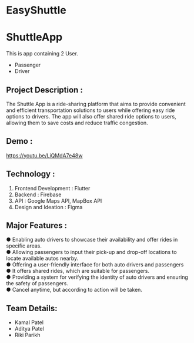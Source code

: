 # EasyShuttle

# ShuttleApp
This is app containing 2 User.
-  Passenger
-  Driver
  
## Project Description :
The Shuttle App is a ride-sharing platform that aims to provide convenient and efficient transportation solutions to users while offering easy ride options to drivers. The app will also offer shared ride options to users, allowing them to save costs and reduce traffic congestion.

## Demo :
https://youtu.be/LiQMdA7e48w

## Technology :

1. Frontend Development : Flutter
2. Backend : Firebase
3. API : Google Maps API, MapBox API
4. Design and Ideation : Figma

## Major Features :

● Enabling auto drivers to showcase their availability and offer rides in specific areas. <br />
● Allowing passengers to input their pick-up and drop-off locations to locate available autos nearby.<br />
● Offering a user-friendly interface for both auto drivers and passengers<br />
● It offers shared rides, which are suitable for passengers.<br />
● Providing a system for verifying the identity of auto drivers and ensuring the safety of passengers.<br />
● Cancel anytime, but according to action will be taken.<br />

## Team Details:

- Kamal Patel 
- Aditya Patel
- Riki Parikh
